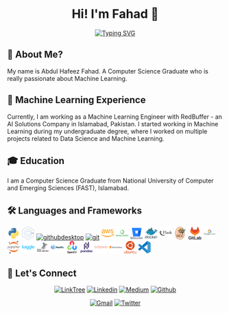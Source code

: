
<h1 align="center">Hi! I'm Fahad 🤙<width="30px"></h1>
  <p align="center">
    <a href="https://git.io/typing-svg"><img src="https://readme-typing-svg.demolab.com?font=Fira+Code&pause=1000&width=435&lines=Machine+Learning+Engineer;DL+%2F+ML" alt="Typing SVG" /></a>
  </p>
  <h2>📖 About Me?</h2>
  My name is Abdul Hafeez Fahad. A Computer Science Graduate who is really passionate about Machine Learning.
  
  <h2>💼 Machine Learning Experience</h2>
  Currently, I am working as a Machine Learning Engineer with RedBuffer - an AI Solutions Company in Islamabad, Pakistan. I started working in Machine Learning
  during my undergraduate degree, where I worked on multiple projects related to Data Science and Machine Learning.
  
  <h2>🎓 Education </h2>
  I am a Computer Science Graduate from National University of Computer and Emerging Sciences (FAST), Islamabad.
  
  <h2>🛠 Languages and Frameworks </h2>
  <a href="https://git-scm.com/" target="_blank" rel="noreferrer"> <img src="https://github.com/devicons/devicon/blob/master/icons/python/python-original.svg" height="30" alt="python" /></a>
  <a href="https://git-scm.com/" target="_blank" rel="noreferrer"> <img src="https://github.com/devicons/devicon/blob/master/icons/cplusplus/cplusplus-line.svg" height="30" alt="cplusplus" /></a>
  <a href="https://git-scm.com/" target="_blank" rel="noreferrer"> <img src="https://avatars.githubusercontent.com/u/13171334?s=200&v=4" height="30" alt="githubdesktop" /></a>
  <a href="https://git-scm.com/" target="_blank" rel="noreferrer"> <img src="https://www.vectorlogo.zone/logos/git-scm/git-scm-icon.svg" height="30" alt="git" /></a>
  <a href="https://git-scm.com/" target="_blank" rel="noreferrer"> <img src="https://github.com/devicons/devicon/blob/master/icons/amazonwebservices/amazonwebservices-plain-wordmark.svg" height="30" alt="aws" /></a>
  <a href="https://git-scm.com/" target="_blank" rel="noreferrer"> <img src="https://github.com/devicons/devicon/blob/master/icons/anaconda/anaconda-original-wordmark.svg" height="30" alt="anaconda" /></a>
  <a href="https://git-scm.com/" target="_blank" rel="noreferrer"> <img src="https://github.com/devicons/devicon/blob/master/icons/bitbucket/bitbucket-original-wordmark.svg" height="30" alt="bitbucket" /></a>
  <a href="https://git-scm.com/" target="_blank" rel="noreferrer"> <img src="https://github.com/devicons/devicon/blob/master/icons/docker/docker-original-wordmark.svg" height="30" alt="docker" /></a>
  <a href="https://git-scm.com/" target="_blank" rel="noreferrer"> <img src="https://github.com/devicons/devicon/blob/master/icons/flask/flask-original-wordmark.svg" height="30" alt="flask" /></a>
  <a href="https://git-scm.com/" target="_blank" rel="noreferrer"> <img src="https://github.com/devicons/devicon/blob/master/icons/gcc/gcc-original.svg" height="30" alt="gcc" /></a>
  <a href="https://git-scm.com/" target="_blank" rel="noreferrer"> <img src="https://github.com/devicons/devicon/blob/master/icons/gitlab/gitlab-original-wordmark.svg" height="30" alt="gitlab" /></a>
  <a href="https://git-scm.com/" target="_blank" rel="noreferrer"> <img src="https://github.com/devicons/devicon/blob/master/icons/googlecloud/googlecloud-original-wordmark.svg" height="30" alt="googlecloud" /></a>
  <a href="https://git-scm.com/" target="_blank" rel="noreferrer"> <img src="https://github.com/devicons/devicon/blob/master/icons/jupyter/jupyter-original-wordmark.svg" height="30" alt="jupyter" /></a>
  <a href="https://git-scm.com/" target="_blank" rel="noreferrer"> <img src="https://github.com/devicons/devicon/blob/master/icons/kaggle/kaggle-original-wordmark.svg" height="30" alt="kaggle" /></a>
  <a href="https://git-scm.com/" target="_blank" rel="noreferrer"> <img src="https://github.com/devicons/devicon/blob/master/icons/microsoftsqlserver/microsoftsqlserver-plain-wordmark.svg" height="30" alt="microsoftsqlserver" /></a>
  <a href="https://git-scm.com/" target="_blank" rel="noreferrer"> <img src="https://github.com/devicons/devicon/blob/master/icons/numpy/numpy-original-wordmark.svg" height="30" alt="numpy" /></a>
  <a href="https://git-scm.com/" target="_blank" rel="noreferrer"> <img src="https://github.com/devicons/devicon/blob/master/icons/opencv/opencv-original-wordmark.svg" height="30" alt="opencv" /></a>
  <a href="https://git-scm.com/" target="_blank" rel="noreferrer"> <img src="https://github.com/devicons/devicon/blob/master/icons/pandas/pandas-original-wordmark.svg" height="30" alt="pandas" /></a>
  <a href="https://git-scm.com/" target="_blank" rel="noreferrer"> <img src="https://github.com/devicons/devicon/blob/master/icons/pytorch/pytorch-plain-wordmark.svg" height="30" alt="pytorch" /></a>
  <a href="https://git-scm.com/" target="_blank" rel="noreferrer"> <img src="https://github.com/devicons/devicon/blob/master/icons/tensorflow/tensorflow-original-wordmark.svg" height="30" alt="tensorflow" /></a>
  <a href="https://git-scm.com/" target="_blank" rel="noreferrer"> <img src="https://github.com/devicons/devicon/blob/master/icons/ubuntu/ubuntu-plain-wordmark.svg" height="30" alt="ubuntu" /></a>
  <a href="https://git-scm.com/" target="_blank" rel="noreferrer"> <img src="https://github.com/devicons/devicon/blob/master/icons/vscode/vscode-original.svg" height="30" alt="vscode" /></a>
  
  
  <h2>💬 Let's Connect </h2>
  <p align="center">
  <a href="https://linktr.ee/ahfahad96"><img alt="LinkTree" title="Fahad's LinkTree" src="https://img.shields.io/badge/linktree-1de9b6?style=for-the-badge&logo=linktree&logoColor=white"></a>
  <a href="https://www.linkedin.com/in/a-h-fahad-626269180/"><img alt="Linkedin" title="Fahad's Linkedin" src="https://img.shields.io/badge/LinkedIn-0077B5?style=for-the-badge&logo=linkedin&logoColor=white"></a>
  <a href="https://medium.com/@a.h.fahad18"><img alt="Medium" title="Fahad's Medium" src="https://img.shields.io/badge/Medium-12100E?style=for-the-badge&logo=medium&logoColor=white"></a>
  <a href="https://github.com/ahfahad96"><img alt="Github" title="Fahad's Github" src="https://img.shields.io/badge/GitHub-100000?style=for-the-badge&logo=github&logoColor=white"></a>
    
  </p>
 <p align="center">
  <a href="mailto:a.h.fahad18@gmail.com"><img alt="Gmail" title="Fahad's Gmail" src="https://img.shields.io/badge/Gmail-D14836?style=for-the-badge&logo=gmail&logoColor=white"></a>
  <a href="https://twitter.com/faahdayy"><img alt="Twitter" title="Fahad's Twitter" src="https://img.shields.io/badge/Twitter-1DA1F2?style=for-the-badge&logo=twitter&logoColor=white"></a>
</p>
<!---
ahfahad96/ahfahad96 is a ✨ special ✨ repository because its `README.md` (this file) appears on your GitHub profile.
You can click the Preview link to take a look at your changes.
--->

